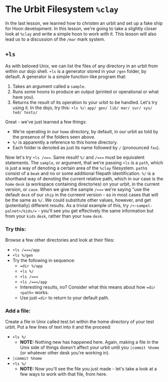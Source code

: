 # The Urbit Filesystem `%clay`

In the last lesson, we learned how to christen an urbit and set up a fake ship for Hoon development.  In this lesson, we're going to take a slightly closer look at `%clay` and write a simple hoon to work with it.  This lesson will also lead us to a discussion of the `/mar` mark system.

## `+ls`

As with beloved Unix, we can list the files of any directory in an urbit from within our dojo shell.  `+ls` is a generator stored in your `/gen` folder, by default.  A generator is a simple function-like program that:
1. Takes an argument called a `sample`.
2. Runs some hoons to produce an output (printed or operational or what have you).
3. Returns the result of its operation to your urbit to be handled.
Let's try using it.  In the dojo, try this: `+ls %/`:
`app/ gen/ lib/ mar/ sur/ sys/ ted/ tests/`

Great - we've just learned a few things:
* We're operating in our `home` directory, by default, in our urbit as told by the presence of the folders seen above.
* `%/` is apparently a reference to this home directory.
* Each folder is denoted as just its name followed by `/` (pronounced `fas`).

Now let's try `+ls /===`.  Same result!  `%/` and `/===` must be equivalent statements.  The `sample`, or argument, that we're passing `+ls` is a `path`, which is just a way of denoting a certain area of the `%clay` filesystem. `path`s consist of a `beak` and no or some additional filepath identification.  `%/` is a shorthand way of denoting the current relative path, which in our case is the `home` `desk` (a workspace containing directories) on your urbit, in the current version, or `case`.  When we give the sample `/===` we're saying "use the default `desk` of our `ship` in the curreent version - so in most cases that will be the same as `%/`.  We could substitute other values, however, and get (potentially) different results.  As a trivial example of this, try `/<~sampel-palnet>/kids/=` - you'll see you get effectively the same information but from your `kids` `desk`, rather than your `home` `desk`.

### Try this:
Browse a few other directories and look at their files:
* `+ls /===/app`
* `+ls %/gen`
* Try the following in sequence:
    * `=dir %/app`
    * `+ls %/`
    * `+ls /===`
    * `+ls /===/app`
    * Interesting results, no?  Consider what this means about how `=dir <path>` works.
    * Use just `=dir` to return to your default path.

### Add a file:
Create a file in Unix called test.txt within the home directory of your test urbit.  Put a few lines of text into it and the proceed:
* `+ls %/`
    * **NOTE:** Nothing new has happened here.  Again, making a file in the Unix side of things doesn't affect your urbit until you `|commit %home` (or whatever other desk you're working in).
* `|commit %home`
* `+ls %/`
    * **NOTE:** Now you'll see the file you just made - let's take a look at a few ways to work with that file, from here.
 
 
